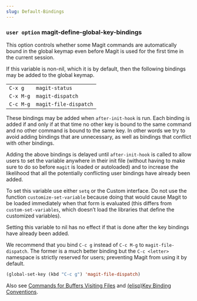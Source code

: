 ```yaml
---
slug: Default-Bindings
---
```


### <span className="tag useroption">`user option`</span> **magit-define-global-key-bindings**

This option controls whether some Magit commands are automatically bound in the global keymap even before Magit is used for the first time in the current session.

If this variable is non-nil, which it is by default, then the following bindings may be added to the global keymap.

|           |                       |
| --------- | --------------------- |
| `C-x g`   | `magit-status`        |
| `C-x M-g` | `magit-dispatch`      |
| `C-c M-g` | `magit-file-dispatch` |

These bindings may be added when `after-init-hook` is run. Each binding is added if and only if at that time no other key is bound to the same command and no other command is bound to the same key. In other words we try to avoid adding bindings that are unnecessary, as well as bindings that conflict with other bindings.

Adding the above bindings is delayed until `after-init-hook` is called to allow users to set the variable anywhere in their init file (without having to make sure to do so before `magit` is loaded or autoloaded) and to increase the likelihood that all the potentially conflicting user bindings have already been added.

To set this variable use either `setq` or the Custom interface. Do not use the function `customize-set-variable` because doing that would cause Magit to be loaded immediately when that form is evaluated (this differs from `custom-set-variables`, which doesn’t load the libraries that define the customized variables).

Setting this variable to nil has no effect if that is done after the key bindings have already been added.

We recommend that you bind `C-c g` instead of `C-c M-g` to `magit-file-dispatch`. The former is a much better binding but the `C-c <letter>` namespace is strictly reserved for users; preventing Magit from using it by default.

```lisp
(global-set-key (kbd "C-c g") 'magit-file-dispatch)
```

Also see [Commands for Buffers Visiting Files](Commands-for-Buffers-Visiting-Files) and [(elisp)Key Binding Conventions](https://www.gnu.org/software/emacs/manual/html_mono/elisp.html#Key-Binding-Conventions).
